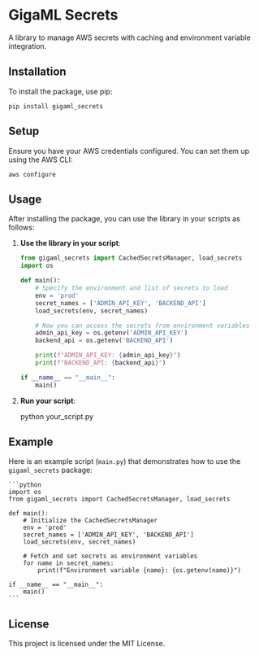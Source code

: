 # GigaML Secrets

A library to manage AWS secrets with caching and environment variable integration.

## Installation

To install the package, use pip:

    pip install gigaml_secrets

## Setup

Ensure you have your AWS credentials configured. You can set them up using the AWS CLI:

    aws configure

## Usage

After installing the package, you can use the library in your scripts as follows:

1. **Use the library in your script**:

    ```python
    from gigaml_secrets import CachedSecretsManager, load_secrets
    import os

    def main():
        # Specify the environment and list of secrets to load
        env = 'prod'
        secret_names = ['ADMIN_API_KEY', 'BACKEND_API']
        load_secrets(env, secret_names)

        # Now you can access the secrets from environment variables
        admin_api_key = os.getenv('ADMIN_API_KEY')
        backend_api = os.getenv('BACKEND_API')

        print(f"ADMIN_API_KEY: {admin_api_key}")
        print(f"BACKEND_API: {backend_api}")

    if __name__ == "__main__":
        main()
    ```

2. **Run your script**:

    python your_script.py

## Example

Here is an example script (`main.py`) that demonstrates how to use the `gigaml_secrets` package:

    ```python
    import os
    from gigaml_secrets import CachedSecretsManager, load_secrets

    def main():
        # Initialize the CachedSecretsManager
        env = 'prod'
        secret_names = ['ADMIN_API_KEY', 'BACKEND_API']
        load_secrets(env, secret_names)

        # Fetch and set secrets as environment variables
        for name in secret_names:
            print(f"Environment variable {name}: {os.getenv(name)}")

    if __name__ == "__main__":
        main()
    ```

## License

This project is licensed under the MIT License.